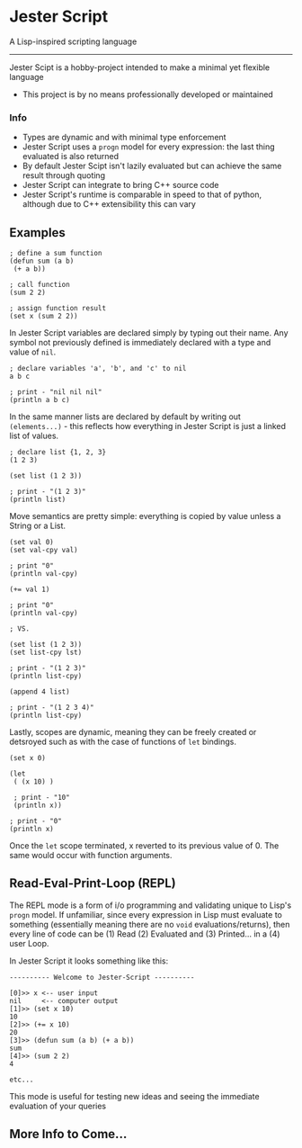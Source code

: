# Jester Script
 A Lisp-inspired scripting language
***

Jester Scipt is a hobby-project intended to make a minimal yet flexible language
- This project is by no means professionally developed or maintained

### Info

- Types are dynamic and with minimal type enforcement
- Jester Script uses a ```progn``` model for every expression: the last thing evaluated is also returned 
- By default Jester Scipt isn't lazily evaluated but can achieve the same result through quoting
- Jester Script can integrate to bring C++ source code
- Jester Script's runtime is comparable in speed to that of python, although due to C++ extensibility this can vary

## Examples

```
; define a sum function
(defun sum (a b)
 (+ a b))

; call function
(sum 2 2)

; assign function result
(set x (sum 2 2))
```

In Jester Script variables are declared simply by typing out their name. Any symbol not previously defined is immediately declared with a type and value of ```nil```.

```
; declare variables 'a', 'b', and 'c' to nil
a b c

; print - "nil nil nil"
(println a b c)
```

In the same manner lists are declared by default by writing out ```(elements...)``` - this reflects how everything in Jester Script is just a linked list of values.

```
; declare list {1, 2, 3}
(1 2 3)

(set list (1 2 3))

; print - "(1 2 3)"
(println list)
```

Move semantics are pretty simple: everything is copied by value unless a String or a List.

```
(set val 0)
(set val-cpy val)

; print "0"
(println val-cpy)

(+= val 1)

; print "0"
(println val-cpy)

; VS.

(set list (1 2 3))
(set list-cpy lst)

; print - "(1 2 3)"
(println list-cpy)

(append 4 list)

; print - "(1 2 3 4)"
(println list-cpy)
```

Lastly, scopes are dynamic, meaning they can be freely created or detsroyed such as with the case of functions of ```let``` bindings.

```
(set x 0)

(let
 ( (x 10) )
 
 ; print - "10"
 (println x))
 
; print - "0"
(println x)
```

Once the ```let``` scope terminated, x reverted to its previous value of 0. The same would occur with function arguments.

## Read-Eval-Print-Loop (REPL)

The REPL mode is a form of i/o programming and validating unique to Lisp's ```progn``` model. If unfamiliar, since every expression in Lisp must evaluate to something (essentially meaning there are no ```void``` evaluations/returns), then every line of code can be (1) Read (2) Evaluated and (3) Printed... in a (4) user Loop.

In Jester Script it looks something like this:

```
---------- Welcome to Jester-Script ----------

[0]>> x <-- user input
nil     <-- computer output
[1]>> (set x 10)
10
[2]>> (+= x 10)
20
[3]>> (defun sum (a b) (+ a b))
sum
[4]>> (sum 2 2)
4

etc...
```

This mode is useful for testing new ideas and seeing the immediate evaluation of your queries

## More Info to Come...
